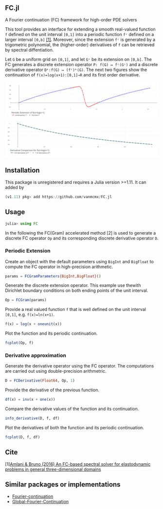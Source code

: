 ## FC.jl

A Fourier continuation (FC) framework for high-order PDE solvers

This tool provides an interface for extending a smooth real-valued function `f` 
defined on the unit interval `[0,1]` into a periodic function `fᶜ` defined on a 
larger interval `[0,b]` [[1]](#ref1). Moreover, since the extension `fᶜ` is generated by a 
trigometric polynomial, the (higher-order) derivatives of `f` can be retrieved by 
spectral diffentiation. 

Let `G` be a uniform grid on `[0,1]`, and let `Gᶜ` be its extension on `[0,b]`.
The FC generates a discrete extension operator `P: f(G) ↦ fᶜ(Gᶜ)` and a
discrete derivative operator `Dᵏ:f(G) ↦ (fᶜ)ᵏ(G)`. The next two figures show the
continuation of `f(x)=log(x+1):[0,1]→R` and its first order derivative.

<img src="./assets/testfc_function.svg" width="800">

<img src="./assets/testfc_derivative.svg" width="800">

## Installation

This package is unregistered and requires a Julia version >=1.11. It can added by 

```julia
(v1.11) pkg> add https://github.com/vanmcmx/FC.jl
```

## Usage

```julia
julia> using FC
```

In the following the FC(Gram) accelerated method [2] is used to generate a
discrete FC operator `Op` and its corresponding discrete derivative operator `D`.

### Periodic Extension

Create an object with the default parameters using `BigInt` and `BigFloat`
to compute the FC operator in high-precision arithmetic.

```julia
params = FCGramParameters{BigInt,BigFloat}() 
```

Generate the discrete extension operator. This example use thewith
Dirichlet boundary conditions on both ending points of the unit interval.

```julia
Op = FCGram(params)
```

Provide a real valued function `f` that is well defined on the unit interval `[0,1]`, 
e.g. `f(x)=ln(x+1)`.

```julia
f(x) = log(x + oneunit(x))
```

Plot the function and its periodic continuation.

```julia
fcplot(Op, f)
```

### Derivative approximation

Generate the derivative operator using the FC operator. The computations are carried out using 
double-precision arithmetric.

```julia
D = FCDerivative(Float64, Op, 1)
```

Provide the derivative of the previous function.

```julia
df(x) = inv(x + one(x))
```

Compare the derivative values of the function and its continuation.

```julia
info_derivative(D, f, df)
```

Plot the derivatives of both the function and its periodic continuation.

```julia
fcplot(D, f, df)
```

## Cite

<a name="ref1"></a>[1][Amlani & Bruno (2016) An FC-based spectral solver for elastodynamic problems in general three-dimensional domains](https://doi.org/10.1016/j.jcp.2015.11.060)


## Similar packages or implementations

- [Fourier-continuation](https://github.com/gschivre/Fourier-continuation)
- [Global-Fourier-Continuation](https://github.com/Kumar20-21/Global-Fourier-Continuation)
